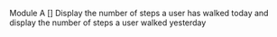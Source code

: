 Module A
[] Display the number of steps a user has walked today and display the number of steps a user walked yesterday
